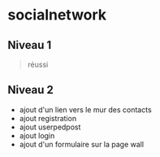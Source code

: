 # socialnetwork
Niveau 1         
---------------
> réussi

Niveau 2
---------------
* ajout d'un lien vers le mur des contacts 
* ajout registration
* ajout userpedpost
* ajout login
* ajout d'un formulaire sur la page wall
    